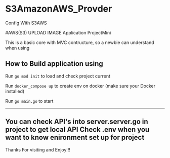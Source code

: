 # S3AmazonAWS_Provder
Config With S3AWS

#AWS(S3) UPLOAD IMAGE Application ProjectMini

This is a basic core with MVC contructure, so a newbie can understand when using

## How to Build application using 

Run ``go mod init`` to load and check project current 

Run ``docker_compose up`` to create env on docker (make sure your  Docker installed)

Run ``go main.go`` to start 

------------------------------------------------------------------------------------

You can check API's into server.server.go in project to get local API 
Check .env when you want to know enironment set up for project
------------------------------------------------------------------------------------

Thanks For visiting and Enjoy!!!
